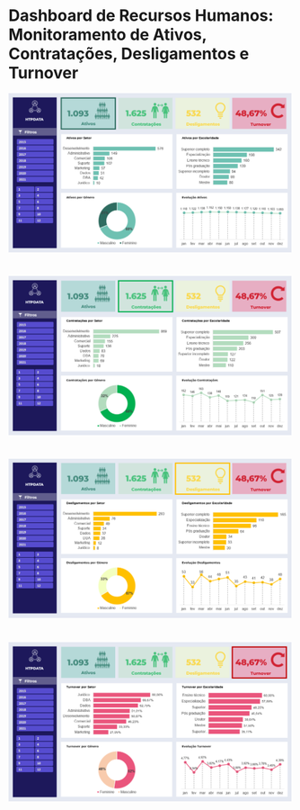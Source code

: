 # Dashboard de Recursos Humanos: Monitoramento de Ativos, Contratações, Desligamentos e Turnover

![Ativos](images/1_ativo.png)
#
![Contratações](images/2_contratacoes.png)
#
![Desligamentos](images/3_desligamentos.png)
#
![Turnover](images/4_turnover.png)
#
